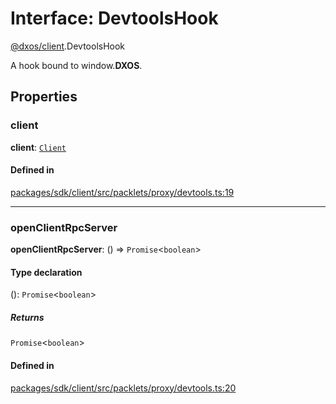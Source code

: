 # Interface: DevtoolsHook

[@dxos/client](../modules/dxos_client.md).DevtoolsHook

A hook bound to window.__DXOS__.

## Properties

### client

 **client**: [`Client`](../classes/dxos_client.Client.md)

#### Defined in

[packages/sdk/client/src/packlets/proxy/devtools.ts:19](https://github.com/dxos/dxos/blob/main/packages/sdk/client/src/packlets/proxy/devtools.ts#L19)

___

### openClientRpcServer

 **openClientRpcServer**: () => `Promise`<`boolean`\>

#### Type declaration

(): `Promise`<`boolean`\>

##### Returns

`Promise`<`boolean`\>

#### Defined in

[packages/sdk/client/src/packlets/proxy/devtools.ts:20](https://github.com/dxos/dxos/blob/main/packages/sdk/client/src/packlets/proxy/devtools.ts#L20)
